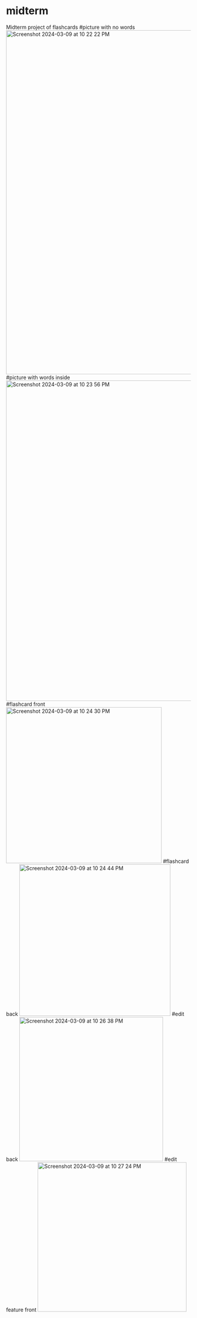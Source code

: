# midterm
Midterm project of flashcards
#picture with no words
<img width="935" alt="Screenshot 2024-03-09 at 10 22 22 PM" src="https://github.com/arjoseven/midterm/assets/158103825/a2666934-7e1a-4e27-99c5-262f8b4ce963">
#picture with words inside
<img width="871" alt="Screenshot 2024-03-09 at 10 23 56 PM" src="https://github.com/arjoseven/midterm/assets/158103825/39491372-0f62-4c13-99c9-a4ecd2dd3cb7">
#flashcard front
<img width="424" alt="Screenshot 2024-03-09 at 10 24 30 PM" src="https://github.com/arjoseven/midterm/assets/158103825/d20bad45-4974-4bb1-bc4c-914b25b61b51">
#flashcard back
<img width="412" alt="Screenshot 2024-03-09 at 10 24 44 PM" src="https://github.com/arjoseven/midterm/assets/158103825/2736c6cf-0158-4b24-95af-e27f20ecb9d0">
#edit back
<img width="392" alt="Screenshot 2024-03-09 at 10 26 38 PM" src="https://github.com/arjoseven/midterm/assets/158103825/607342ee-3584-4dc1-b0b7-58307dff282d">
#edit feature front
<img width="406" alt="Screenshot 2024-03-09 at 10 27 24 PM" src="https://github.com/arjoseven/midterm/assets/158103825/30838571-7401-43a4-b264-d3a21e5731f6">



